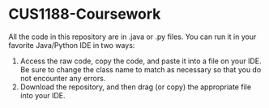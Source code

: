 # CUS1188-Coursework

All the code in this repository are in .java or .py files. You can run it in your favorite Java/Python IDE in two ways:
1. Access the raw code, copy the code, and paste it into a file on your IDE. Be sure to change the class name to match as necessary so that you do not encounter any errors.
2. Download the repository, and then drag (or copy) the appropriate file into your IDE.
